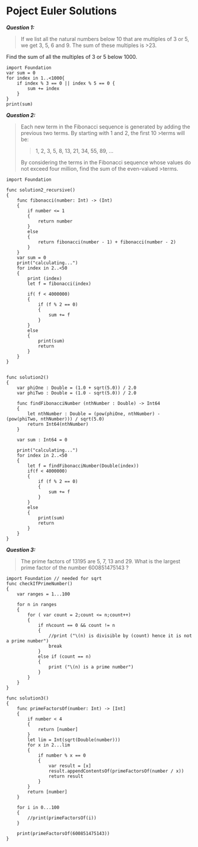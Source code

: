 # Poject Euler Solutions

***Question 1:***
>If we list all the natural numbers below 10 that are multiples of 3 or 5, we get 3, 5, 6 and 9. The sum of these multiples is >23.

Find the sum of all the multiples of 3 or 5 below 1000.

```
import Foundation
var sum = 0
for index in 1..<1000{
    if index % 3 == 0 || index % 5 == 0 {
        sum += index
    }
}
print(sum)
```

***Question 2:***
>Each new term in the Fibonacci sequence is generated by adding the previous two terms. By starting with 1 and 2, the first 10 >terms will be:
>
>>1, 2, 3, 5, 8, 13, 21, 34, 55, 89, ...
>
>By considering the terms in the Fibonacci sequence whose values do not exceed four million, find the sum of the even-valued >terms.

```
import Foundation

func solution2_recursive()
{
    func fibonacci(number: Int) -> (Int)
    {
        if number <= 1
        {
            return number
        }
        else
        {
            return fibonacci(number - 1) + fibonacci(number - 2)
        }
    }
    var sum = 0
    print("calculating...")
    for index in 2..<50
    {
        print (index)
        let f = fibonacci(index)
        
        if( f < 4000000)
        {
            if (f % 2 == 0)
            {
                sum += f
            }
        }
        else
        {
            print(sum)
            return
        }
    }
}


func solution2()
{
    var phiOne : Double = (1.0 + sqrt(5.0)) / 2.0
    var phiTwo : Double = (1.0 - sqrt(5.0)) / 2.0

    func findFibonacciNumber (nthNumber : Double) -> Int64
    {
        let nthNumber : Double = (pow(phiOne, nthNumber) - (pow(phiTwo, nthNumber))) / sqrt(5.0)
        return Int64(nthNumber)
    }

    var sum : Int64 = 0
    
    print("calculating...")
    for index in 2..<50
    {
        let f = findFibonacciNumber(Double(index))
        if(f < 4000000)
        {
            if (f % 2 == 0)
            {
                sum += f
            }
        }
        else
        {
            print(sum)
            return
        }
    }
}
```
***Question 3:***
>The prime factors of 13195 are 5, 7, 13 and 29.
>What is the largest prime factor of the number 600851475143 ?

```
import Foundation // needed for sqrt
func checkIfPrimeNumber()
{
    var ranges = 1...100

    for n in ranges
    {
        for ( var count = 2;count <= n;count++)
        {
            if n%count == 0 && count != n
            {
                //print ("\(n) is divisible by (count) hence it is not a prime number")
                break
            }
            else if (count == n)
            {
                print ("\(n) is a prime number")
            }
        } 
    }
}

func solution3()
{
    func primeFactorsOf(number: Int) -> [Int]
    {
        if number < 4
        {
            return [number]
        }
        let lim = Int(sqrt(Double(number)))
        for x in 2...lim
        {
            if number % x == 0
            {
                var result = [x]
                result.appendContentsOf(primeFactorsOf(number / x))
                return result
            }
        }
        return [number]
    }
    
    for i in 0...100
    {
        //print(primeFactorsOf(i))
    }
    
    print(primeFactorsOf(600851475143))
}
```
